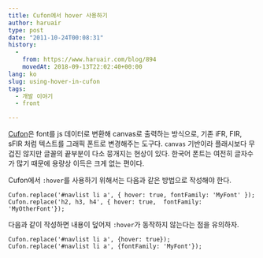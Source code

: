 ```yaml
---
title: Cufon에서 hover 사용하기
author: haruair
type: post
date: "2011-10-24T00:08:31"
history:
  - 
    from: https://www.haruair.com/blog/894
    movedAt: 2018-09-13T22:02:40+00:00
lang: ko
slug: using-hover-in-cufon
tags:
  - 개발 이야기
  - front

---
```

[Cufon][1]은 font를 js 데이터로 변환해 canvas로 출력하는 방식으로, 기존 iFR, FIR, sFIR 처럼 텍스트를 그래픽 폰트로 변경해주는 도구다. `canvas` 기반이라 플래시보다 무겁진 않지만 글꼴의 끝부분이 다소 뭉개지는 현상이 있다. 한국어 폰트는 여전히 글자수가 많기 때문에 용량상 이득은 크게 없는 편이다.

Cufon에서 `:hover`를 사용하기 위해서는 다음과 같은 방법으로 작성해야 한다.

    Cufon.replace('#navlist li a', { hover: true, fontFamily: 'MyFont' });
    Cufon.replace('h2, h3, h4', { hover: true,  fontFamily: 'MyOtherFont'});
    

다음과 같이 작성하면 내용이 덮어져 `:hover`가 동작하지 않는다는 점을 유의하자.

    Cufon.replace('#navlist li a', {hover: true});
    Cufon.replace('#navlist li a', {fontFamily: 'MyFont'});

 [1]: http://cufon.shoqolate.com/